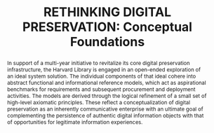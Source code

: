 ---
abstract: In support of a multi-year initiative to revitalize its core digital preservation
  infrastructure, the Harvard Library is engaged in an open-ended exploration of an
  ideal system solution.  The individual components of that ideal cohere into abstract
  functional and informational reference models, which act as aspirational  benchmarks
  for requirements and subsequent procurement and deployment activities.  The models
  are  derived through the logical refinement of a small set of high-level axiomatic
  principles.  These reflect a conceptualization of digital preservation as an inherently
  communicative enterprise with an ultimate goal of complementing the persistence
  of authentic digital information objects with that of opportunities for legitimate
  information experiences.
creators:
- Stephen Abrams
date: null
document_url: https://www.ideals.illinois.edu/items/128298/bitstreams/428961/data.pdf
grand_parent: iPRES
institutions: []
keywords:
- abductive inference
- abstract reference model
- communicology
- finite state machine
- information experience
landing_page_url: https://hdl.handle.net/2142/121094
language: eng
layout: publication
license: CC-BY 4.0 International
notes_url: null
parent: iPRES 2023
publication_type: paper
size: null
slides_url: null
source_name: iPRES
stream_url: null
title: 'RETHINKING DIGITAL PRESERVATION: Conceptual Foundations'
year: 2023
---